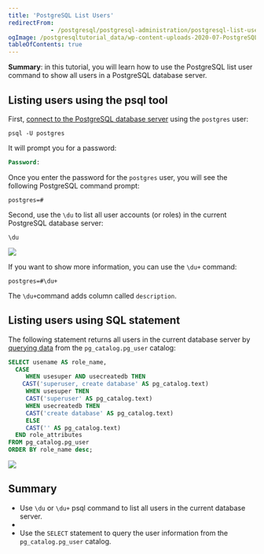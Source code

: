 ```yaml
---
title: 'PostgreSQL List Users'
redirectFrom: 
            - /postgresql/postgresql-administration/postgresql-list-users
ogImage: /postgresqltutorial_data/wp-content-uploads-2020-07-PostgreSQL-List-User-Example-1.png
tableOfContents: true
---
```



**Summary**: in this tutorial, you will learn how to use the PostgreSQL list user command to show all users in a PostgreSQL database server.

## Listing users using the psql tool

First, [connect to the PostgreSQL database server](/postgresql/postgresql-jdbc/connecting-to-postgresql-database) using the `postgres` user:

```
psql -U postgres
```

It will prompt you for a password:

```sql
Password:
```

Once you enter the password for the `postgres` user, you will see the following PostgreSQL command prompt:

```
postgres=#
```

Second, use the `\du` to list all user accounts (or roles) in the current PostgreSQL database server:

```
\du
```

![](/postgresqltutorial_data/wp-content-uploads-2020-07-PostgreSQL-List-User-Example-1.png)

If you want to show more information, you can use the `\du+` command:

```
postgres=#\du+
```

The `\du+`command adds column called `description`.

## Listing users using SQL statement

The following statement returns all users in the current database server by [querying data](/postgresql/postgresql-select) from the `pg_catalog.pg_user` catalog:

```sql
SELECT usename AS role_name,
  CASE
     WHEN usesuper AND usecreatedb THEN
    CAST('superuser, create database' AS pg_catalog.text)
     WHEN usesuper THEN
     CAST('superuser' AS pg_catalog.text)
     WHEN usecreatedb THEN
     CAST('create database' AS pg_catalog.text)
     ELSE
     CAST('' AS pg_catalog.text)
  END role_attributes
FROM pg_catalog.pg_user
ORDER BY role_name desc;
```

![](/postgresqltutorial_data/wp-content-uploads-2020-07-PostgreSQL-List-User-Using-SQL-example.png)

## Summary

- Use `\du` or `\du+` psql command to list all users in the current database server.
-
- Use the `SELECT` statement to query the user information from the `pg_catalog.pg_user` catalog.
